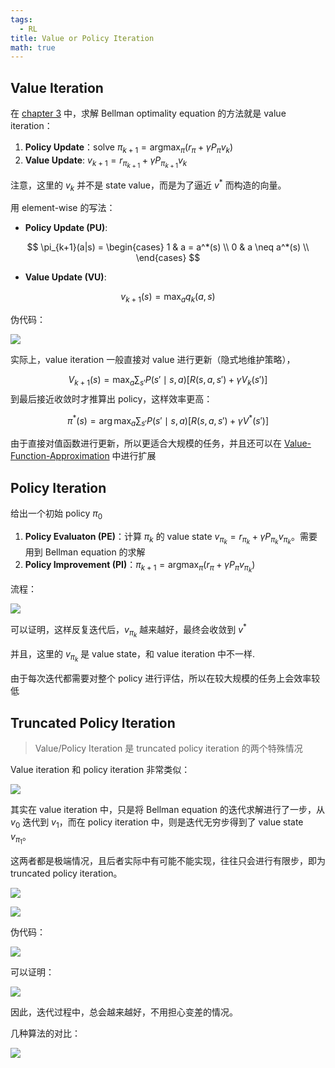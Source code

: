 ```yaml
---
tags:
  - RL
title: Value or Policy Iteration
math: true
---
```


## Value Iteration

在 [chapter 3](Bellman-Optimal-Equation.md) 中，求解 Bellman optimality equation 的方法就是 value iteration：

1. **Policy Update**：solve $\pi_{k+1} = \operatorname{argmax}_\pi(r_\pi + \gamma P_\pi v_k)$
2. **Value Update**: $v_{k+1} = r_{\pi_{k+1}} + \gamma P_{\pi_{k+1}}v_k$

注意，这里的 $v_k$ 并不是 state value，而是为了逼近 $v^*$ 而构造的向量。

用 element-wise 的写法：

- **Policy Update (PU)**: 

$$
\pi_{k+1}(a|s) = \begin{cases}
    1 & a = a^*(s) \\
    0 & a \neq a^*(s) \\
\end{cases} 
$$

- **Value Update (VU)**:

$$
v_{k+1}(s) = \max _a q_k(a, s)
$$

伪代码：

![](https://cdn.jsdelivr.net/gh/KinnariyaMamaTanha/Images@main/202409082031937.png)

实际上，value iteration 一般直接对 value 进行更新（隐式地维护策略），

$$
V_{k+1}(s) = \max_{a}\sum_{s'}P(s'\mid s, a) \left[ R(s,a,s') + \gamma V_{k}(s') \right] 
$$
到最后接近收敛时才推算出 policy，这样效率更高：

$$
\pi^{*}(s) = \arg\max_{a}\sum_{s'}P(s'\mid s,a)\left[ R(s,a,s') + \gamma V^{*}(s') \right] 
$$

由于直接对值函数进行更新，所以更适合大规模的任务，并且还可以在 [Value-Function-Approximation](Value-Function-Approximation.md) 中进行扩展

## Policy Iteration

给出一个初始 policy $\pi_0$

1. **Policy Evaluaton (PE)**：计算 $\pi_k$ 的 value state $v_{\pi_k} = r_{\pi_k} + \gamma P_{\pi_k} v_{\pi_k}$。需要用到 Bellman equation 的求解
2. **Policy Improvement (PI)**：$\pi_{k+1} = \operatorname{argmax}_\pi\left(r_\pi + \gamma P_\pi v_{\pi_k} \right)$

流程：

![](https://cdn.jsdelivr.net/gh/KinnariyaMamaTanha/Images@main/202409082043181.png)

可以证明，这样反复迭代后，$v_{\pi_k}$ 越来越好，最终会收敛到 $v^*$

并且，这里的 $v_{\pi_k}$ 是 value state，和 value iteration 中不一样.

由于每次迭代都需要对整个 policy 进行评估，所以在较大规模的任务上会效率较低

## Truncated Policy Iteration

> Value/Policy Iteration 是 truncated policy iteration 的两个特殊情况

Value iteration 和 policy iteration 非常类似：

![](https://cdn.jsdelivr.net/gh/KinnariyaMamaTanha/Images@main/202409082117165.png)

其实在 value iteration 中，只是将 Bellman equation 的迭代求解进行了一步，从 $v_0$ 迭代到 $v_1$，而在 policy iteration 中，则是迭代无穷步得到了 value state $v_{\pi_1}$。

这两者都是极端情况，且后者实际中有可能不能实现，往往只会进行有限步，即为 truncated policy iteration。

![](https://cdn.jsdelivr.net/gh/KinnariyaMamaTanha/Images@main/202409082128474.png)

![](https://cdn.jsdelivr.net/gh/KinnariyaMamaTanha/Images@main/202409082127002.png)

伪代码：

![](https://cdn.jsdelivr.net/gh/KinnariyaMamaTanha/Images@main/202409082129390.png)

可以证明：

![](https://cdn.jsdelivr.net/gh/KinnariyaMamaTanha/Images@main/202409082131748.png)

因此，迭代过程中，总会越来越好，不用担心变差的情况。

几种算法的对比：

![](https://cdn.jsdelivr.net/gh/KinnariyaMamaTanha/Images@main/202409082133108.png)
